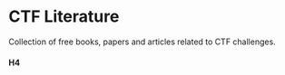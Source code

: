 CTF Literature
==============

Collection of free books, papers and articles related to CTF challenges.

#### H4
